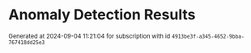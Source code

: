 # Anomaly Detection Results


<sup>Generated at 2024-09-04 11:21:04 for subscription with id `4913be3f-a345-4652-9bba-767418dd25e3`</sup>
